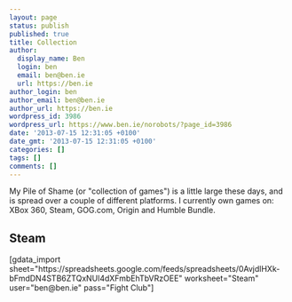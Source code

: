 ```yaml
---
layout: page
status: publish
published: true
title: Collection
author:
  display_name: Ben
  login: ben
  email: ben@ben.ie
  url: https://ben.ie
author_login: ben
author_email: ben@ben.ie
author_url: https://ben.ie
wordpress_id: 3986
wordpress_url: https://www.ben.ie/norobots/?page_id=3986
date: '2013-07-15 12:31:05 +0100'
date_gmt: '2013-07-15 12:31:05 +0100'
categories: []
tags: []
comments: []
---
```

<p>My Pile of Shame (or "collection of games") is a little large these days, and is spread over a couple of different platforms. I currently own games on: XBox 360, Steam, GOG.com, Origin and Humble Bundle.</p>
<h2>Steam</h2>
<p>[gdata_import sheet="https://spreadsheets.google.com/feeds/spreadsheets/0AvjdlHXk-bFmdDN4STB6ZTQxNUl4dXFmbEhTbVRzOEE" worksheet="Steam" user="ben@ben.ie" pass="Fight Club"]</p>
